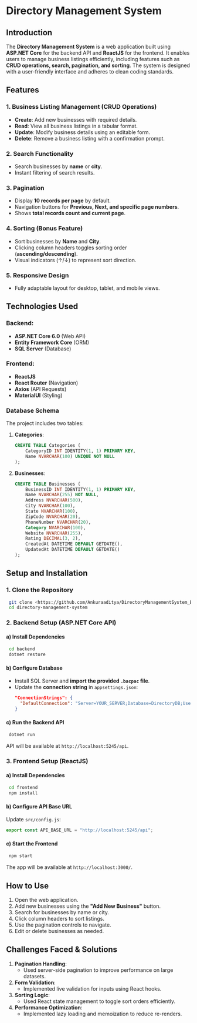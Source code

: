 # Directory Management System

## Introduction

The **Directory Management System** is a web application built using **ASP.NET Core** for the backend API and **ReactJS** for the frontend. It enables users to manage business listings efficiently, including features such as **CRUD operations, search, pagination, and sorting**. The system is designed with a user-friendly interface and adheres to clean coding standards.

## Features

### 1. Business Listing Management (CRUD Operations)

- **Create**: Add new businesses with required details.
- **Read**: View all business listings in a tabular format.
- **Update**: Modify business details using an editable form.
- **Delete**: Remove a business listing with a confirmation prompt.

### 2. Search Functionality

- Search businesses by **name** or **city**.
- Instant filtering of search results.

### 3. Pagination

- Display **10 records per page** by default.
- Navigation buttons for **Previous, Next, and specific page numbers**.
- Shows **total records count and current page**.

### 4. Sorting (Bonus Feature)

- Sort businesses by **Name** and **City**.
- Clicking column headers toggles sorting order (**ascending/descending**).
- Visual indicators (↑/↓) to represent sort direction.

### 5. Responsive Design

- Fully adaptable layout for desktop, tablet, and mobile views.

###

## Technologies Used

### Backend:

- **ASP.NET Core 6.0** (Web API)
- **Entity Framework Core** (ORM)
- **SQL Server** (Database)

### Frontend:

- **ReactJS**
- **React Router** (Navigation)
- **Axios** (API Requests)
- **MaterialUI** (Styling)

### Database Schema

The project includes two tables:

1. **Categories**:
   ```sql
   CREATE TABLE Categories (
       CategoryID INT IDENTITY(1, 1) PRIMARY KEY,
       Name NVARCHAR(100) UNIQUE NOT NULL
   );
   ```
2. **Businesses**:
   ```sql
   CREATE TABLE Businesses (
       BusinessID INT IDENTITY(1, 1) PRIMARY KEY,
       Name NVARCHAR(255) NOT NULL,
       Address NVARCHAR(500),
       City NVARCHAR(100),
       State NVARCHAR(100),
       ZipCode NVARCHAR(20),
       PhoneNumber NVARCHAR(20),
       Category NVARCHAR(100),
       Website NVARCHAR(255),
       Rating DECIMAL(3, 2),
       CreatedAt DATETIME DEFAULT GETDATE(),
       UpdatedAt DATETIME DEFAULT GETDATE()
   );
   ```

## Setup and Installation

### 1. Clone the Repository

```sh
 git clone <https://github.com/Ankuraaditya/DirectoryManagementSystem_BDORise>
 cd directory-management-system
```

### 2. Backend Setup (ASP.NET Core API)

#### a) Install Dependencies

```sh
 cd backend
 dotnet restore
```

#### b) Configure Database

- Install SQL Server and **import the provided ****`.bacpac`**** file**.
- Update the **connection string** in `appsettings.json`:
  ```json
  "ConnectionStrings": {
    "DefaultConnection": "Server=YOUR_SERVER;Database=DirectoryDB;User Id=YOUR_USER;Password=YOUR_PASSWORD;"
  }
  ```

#### c) Run the Backend API

```sh
 dotnet run
```

API will be available at `http://localhost:5245/api`.

### 3. Frontend Setup (ReactJS)

#### a) Install Dependencies

```sh
 cd frontend
 npm install
```

#### b) Configure API Base URL

Update `src/config.js`:

```js
export const API_BASE_URL = "http://localhost:5245/api";
```

#### c) Start the Frontend

```sh
 npm start
```

The app will be available at `http://localhost:3000/`.

## How to Use

1. Open the web application.
2. Add new businesses using the **"Add New Business"** button.
3. Search for businesses by name or city.
4. Click column headers to sort listings.
5. Use the pagination controls to navigate.
6. Edit or delete businesses as needed.

## Challenges Faced & Solutions

1. **Pagination Handling**:
   - Used server-side pagination to improve performance on large datasets.
2. **Form Validation**:
   - Implemented live validation for inputs using React hooks.
3. **Sorting Logic**:
   - Used React state management to toggle sort orders efficiently.
4. **Performance Optimization**:
   - Implemented lazy loading and memoization to reduce re-renders.





